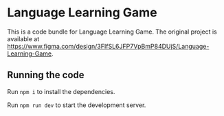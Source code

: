 
  # Language Learning Game

  This is a code bundle for Language Learning Game. The original project is available at https://www.figma.com/design/3FIfSL6JFP7VpBmP84DUjS/Language-Learning-Game.

  ## Running the code

  Run `npm i` to install the dependencies.

  Run `npm run dev` to start the development server.
  